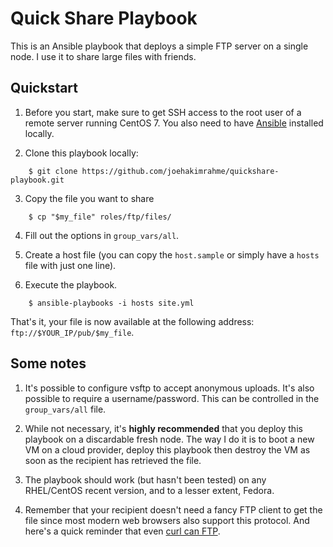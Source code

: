 Quick Share Playbook
====================

This is an Ansible playbook that deploys a simple FTP server on a single
node. I use it to share large files with friends.

Quickstart
----------

1. Before you start, make sure to get SSH access to the root user of a remote
   server running CentOS 7. You also need to have [Ansible](http://ansible.com)
   installed locally.

2. Clone this playbook locally:

```
    $ git clone https://github.com/joehakimrahme/quickshare-playbook.git
```

3. Copy the file you want to share

```
    $ cp "$my_file" roles/ftp/files/
```
    
4. Fill out the options in `group_vars/all`.

5. Create a host file (you can copy the `host.sample` or simply have a `hosts`
   file with just one line).

6. Execute the playbook.

```
    $ ansible-playbooks -i hosts site.yml
```


That's it, your file is now available at the following address:
`ftp://$YOUR_IP/pub/$my_file`.


Some notes
----------

1. It's possible to configure vsftp to accept anonymous uploads. It's also
   possible to require a username/password. This can be controlled in the
   `group_vars/all` file.
   
2. While not necessary, it's **highly recommended** that you deploy this
   playbook on a discardable fresh node. The way I do it is to boot a new VM on
   a cloud provider, deploy this playbook then destroy the VM as soon as the
   recipient has retrieved the file.
   
3. The playbook should work (but hasn't been tested) on any RHEL/CentOS recent
   version, and to a lesser extent, Fedora.

4. Remember that your recipient doesn't need a fancy FTP client to get the file
   since most modern web browsers also support this protocol. And here's a quick
   reminder that even [curl can FTP](rahme.info/curl-can-ftp).
